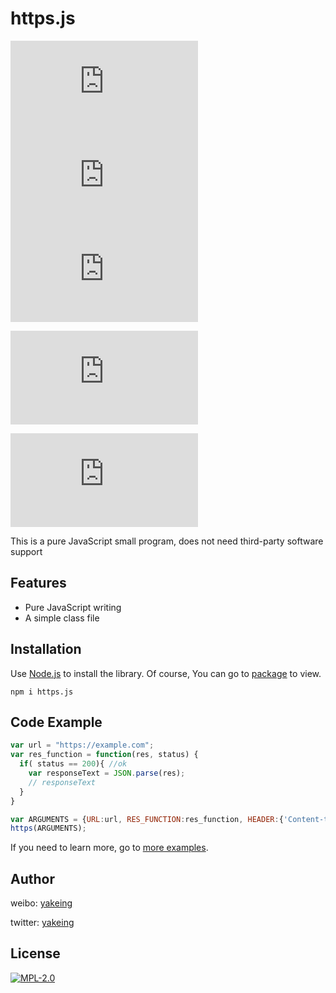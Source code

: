 # https.js

[![codecov](https://4.vercel.app/codecov/coverage/gh/yakeing/https.js?icon=codecov&branch=main)](https://codecov.io/gh/yakeing/https.js)
[![TAG](https://4.vercel.app/github/tag/yakeing/https.js?icon=github)](../../releases)
[![NPM](https://4.vercel.app/npm/version/https.js?icon=npm)](https://www.npmjs.com/package/https.js)

[![Package](https://4.vercel.app/npm/package/https.js)](https://www.npmjs.com/package/https.js)

[![codecov-totals](https://4.vercel.app/codecov/totals/gh/yakeing/https.js)](https://codecov.io/gh/yakeing/https.js)

This is a pure JavaScript small program, does not need third-party software support

## Features

- Pure JavaScript writing
- A simple class file

## Installation

Use [Node.js](https://nodejs.org/) to install the library. Of course, You can go to [package](https://www.npmjs.com/package/https.js) to view.

```console
npm i https.js
```

## Code Example

```javascript
var url = "https://example.com";
var res_function = function(res, status) {
  if( status == 200){ //ok
    var responseText = JSON.parse(res);
    // responseText
  }
}

var ARGUMENTS = {URL:url, RES_FUNCTION:res_function, HEADER:{'Content-type':'application/json;charset=UTF-8'}};
https(ARGUMENTS);
```
If you need to learn more, go to [more examples](https://https.js.org/pages/Example.html).

## Author

weibo: [yakeing](https://weibo.com/yakeing)

twitter: [yakeing](https://twitter.com/yakeing)

## License

[![MPL-2.0](https://4.vercel.app/static/license/555/MPL-2.0/FE7D37?icon=github)](LICENSE)

